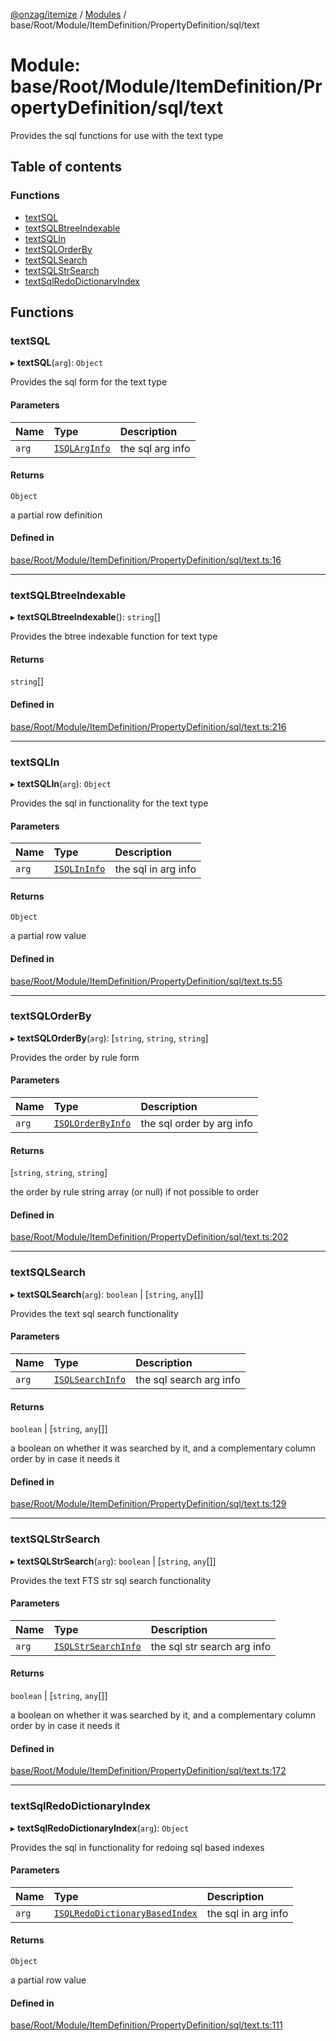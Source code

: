 [@onzag/itemize](../README.md) / [Modules](../modules.md) / base/Root/Module/ItemDefinition/PropertyDefinition/sql/text

# Module: base/Root/Module/ItemDefinition/PropertyDefinition/sql/text

Provides the sql functions for use with the text type

## Table of contents

### Functions

- [textSQL](base_Root_Module_ItemDefinition_PropertyDefinition_sql_text.md#textsql)
- [textSQLBtreeIndexable](base_Root_Module_ItemDefinition_PropertyDefinition_sql_text.md#textsqlbtreeindexable)
- [textSQLIn](base_Root_Module_ItemDefinition_PropertyDefinition_sql_text.md#textsqlin)
- [textSQLOrderBy](base_Root_Module_ItemDefinition_PropertyDefinition_sql_text.md#textsqlorderby)
- [textSQLSearch](base_Root_Module_ItemDefinition_PropertyDefinition_sql_text.md#textsqlsearch)
- [textSQLStrSearch](base_Root_Module_ItemDefinition_PropertyDefinition_sql_text.md#textsqlstrsearch)
- [textSqlRedoDictionaryIndex](base_Root_Module_ItemDefinition_PropertyDefinition_sql_text.md#textsqlredodictionaryindex)

## Functions

### textSQL

▸ **textSQL**(`arg`): `Object`

Provides the sql form for the text type

#### Parameters

| Name | Type | Description |
| :------ | :------ | :------ |
| `arg` | [`ISQLArgInfo`](../interfaces/base_Root_Module_ItemDefinition_PropertyDefinition_types.ISQLArgInfo.md) | the sql arg info |

#### Returns

`Object`

a partial row definition

#### Defined in

[base/Root/Module/ItemDefinition/PropertyDefinition/sql/text.ts:16](https://github.com/onzag/itemize/blob/5c2808d3/base/Root/Module/ItemDefinition/PropertyDefinition/sql/text.ts#L16)

___

### textSQLBtreeIndexable

▸ **textSQLBtreeIndexable**(): `string`[]

Provides the btree indexable function for text type

#### Returns

`string`[]

#### Defined in

[base/Root/Module/ItemDefinition/PropertyDefinition/sql/text.ts:216](https://github.com/onzag/itemize/blob/5c2808d3/base/Root/Module/ItemDefinition/PropertyDefinition/sql/text.ts#L216)

___

### textSQLIn

▸ **textSQLIn**(`arg`): `Object`

Provides the sql in functionality for the text type

#### Parameters

| Name | Type | Description |
| :------ | :------ | :------ |
| `arg` | [`ISQLInInfo`](../interfaces/base_Root_Module_ItemDefinition_PropertyDefinition_types.ISQLInInfo.md) | the sql in arg info |

#### Returns

`Object`

a partial row value

#### Defined in

[base/Root/Module/ItemDefinition/PropertyDefinition/sql/text.ts:55](https://github.com/onzag/itemize/blob/5c2808d3/base/Root/Module/ItemDefinition/PropertyDefinition/sql/text.ts#L55)

___

### textSQLOrderBy

▸ **textSQLOrderBy**(`arg`): [`string`, `string`, `string`]

Provides the order by rule form

#### Parameters

| Name | Type | Description |
| :------ | :------ | :------ |
| `arg` | [`ISQLOrderByInfo`](../interfaces/base_Root_Module_ItemDefinition_PropertyDefinition_types.ISQLOrderByInfo.md) | the sql order by arg info |

#### Returns

[`string`, `string`, `string`]

the order by rule string array (or null) if not possible to order

#### Defined in

[base/Root/Module/ItemDefinition/PropertyDefinition/sql/text.ts:202](https://github.com/onzag/itemize/blob/5c2808d3/base/Root/Module/ItemDefinition/PropertyDefinition/sql/text.ts#L202)

___

### textSQLSearch

▸ **textSQLSearch**(`arg`): `boolean` \| [`string`, `any`[]]

Provides the text sql search functionality

#### Parameters

| Name | Type | Description |
| :------ | :------ | :------ |
| `arg` | [`ISQLSearchInfo`](../interfaces/base_Root_Module_ItemDefinition_PropertyDefinition_types.ISQLSearchInfo.md) | the sql search arg info |

#### Returns

`boolean` \| [`string`, `any`[]]

a boolean on whether it was searched by it, and a complementary column order by in case it needs it

#### Defined in

[base/Root/Module/ItemDefinition/PropertyDefinition/sql/text.ts:129](https://github.com/onzag/itemize/blob/5c2808d3/base/Root/Module/ItemDefinition/PropertyDefinition/sql/text.ts#L129)

___

### textSQLStrSearch

▸ **textSQLStrSearch**(`arg`): `boolean` \| [`string`, `any`[]]

Provides the text FTS str sql search functionality

#### Parameters

| Name | Type | Description |
| :------ | :------ | :------ |
| `arg` | [`ISQLStrSearchInfo`](../interfaces/base_Root_Module_ItemDefinition_PropertyDefinition_types.ISQLStrSearchInfo.md) | the sql str search arg info |

#### Returns

`boolean` \| [`string`, `any`[]]

a boolean on whether it was searched by it, and a complementary column order by in case it needs it

#### Defined in

[base/Root/Module/ItemDefinition/PropertyDefinition/sql/text.ts:172](https://github.com/onzag/itemize/blob/5c2808d3/base/Root/Module/ItemDefinition/PropertyDefinition/sql/text.ts#L172)

___

### textSqlRedoDictionaryIndex

▸ **textSqlRedoDictionaryIndex**(`arg`): `Object`

Provides the sql in functionality for redoing sql based indexes

#### Parameters

| Name | Type | Description |
| :------ | :------ | :------ |
| `arg` | [`ISQLRedoDictionaryBasedIndex`](../interfaces/base_Root_Module_ItemDefinition_PropertyDefinition_types.ISQLRedoDictionaryBasedIndex.md) | the sql in arg info |

#### Returns

`Object`

a partial row value

#### Defined in

[base/Root/Module/ItemDefinition/PropertyDefinition/sql/text.ts:111](https://github.com/onzag/itemize/blob/5c2808d3/base/Root/Module/ItemDefinition/PropertyDefinition/sql/text.ts#L111)
